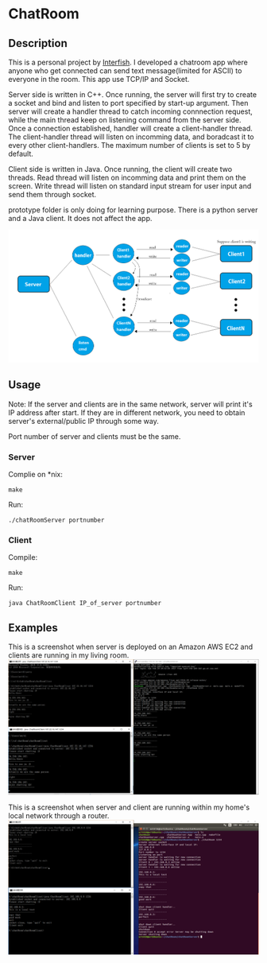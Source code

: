 # ChatRoom
## Description
This is a personal project by [Interfish](https://github.com/Interfish). I developed a chatroom app where anyone who get connected 
can send text message(limited for ASCII) to everyone in the room. This app use TCP/IP and Socket.

Server side is written in C++. Once running, the server will first try to create a socket and bind and listen to port specified by
start-up argument. Then server will create a handler thread to catch incoming connnection request, while the main thread keep on listening
command from the server side. Once a connection established, handler will create a client-handler thread. The client-handler thread will
listen on incomming data, and boradcast it to every other client-handlers. The maximum number of clients is set to 5 by default.

Client side is written in Java. Once running, the client will create two threads. Read thread will listen on incomming data and print them
on the screen. Write thread will listen on standard input stream for user input and send them through socket. 

prototype folder is only doing for learning purpose. There is a python server and a Java client. It does not affect the app.

![workflow](workflow.png)

## Usage
Note: If the server and clients are in the same network, server will print it's IP address after start. If they are in different network,
you need to obtain server's external/public IP through some way. 

Port number of server and clients must be the same.
### Server
Complie on *nix:

    make

Run:

    ./chatRoomServer portnumber
    
### Client
Compile:

    make
    
Run:

    java ChatRoomClient IP_of_server portnumber
    
## Examples
This is a screenshot when server is deployed on an Amazon AWS EC2 and clients are running in my living room.
![aws](aws.png)

This is a screenshot when server and client are running within my home's local network through a router.
![local](local.png)
